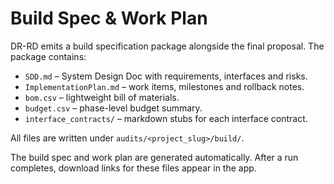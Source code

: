 # Build Spec & Work Plan

DR-RD emits a build specification package alongside the final proposal. The package contains:

- `SDD.md` – System Design Doc with requirements, interfaces and risks.
- `ImplementationPlan.md` – work items, milestones and rollback notes.
- `bom.csv` – lightweight bill of materials.
- `budget.csv` – phase-level budget summary.
- `interface_contracts/` – markdown stubs for each interface contract.

All files are written under `audits/<project_slug>/build/`.

The build spec and work plan are generated automatically. After a run completes, download links for these files appear in the app.
